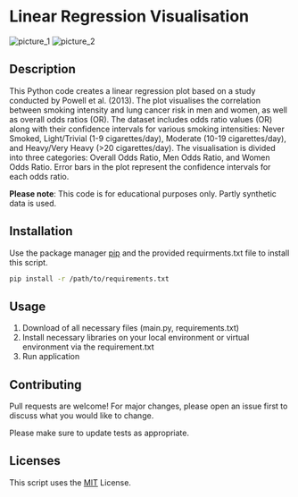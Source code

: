 # Linear Regression Visualisation
![picture_1](https://github.com/user-attachments/assets/746984be-44f0-4dcf-b5e9-e88a8188eb92)
![picture_2](https://github.com/user-attachments/assets/98aa7f31-0f9d-40a2-85bd-e159253aba0d)
## Description
This Python code creates a linear regression plot based on a study conducted by Powell et al. (2013). The plot visualises the correlation between smoking intensity and lung cancer risk in men and women, as well as overall odds ratios (OR). 
The dataset includes odds ratio values (OR) along with their confidence intervals for various smoking intensities: Never Smoked, Light/Trivial (1-9 cigarettes/day), Moderate (10-19 cigarettes/day), and Heavy/Very Heavy (>20 cigarettes/day).
The visualisation is divided into three categories: Overall Odds Ratio, Men Odds Ratio, and Women Odds Ratio. Error bars in the plot represent the confidence intervals for each odds ratio.

**Please note**: This code is for educational purposes only. Partly synthetic data is used.

## Installation

Use the package manager [pip](https://pip.pypa.io/en/stable/) and the provided requirments.txt file to install this script.

```bash
pip install -r /path/to/requirements.txt
`````

## Usage

1. Download of all necessary files (main.py, requirements.txt)
2. Install necessary libraries on your local environment or virtual environment via the requirement.txt
3. Run application

## Contributing

Pull requests are welcome! For major changes, please open an issue first
to discuss what you would like to change.

Please make sure to update tests as appropriate.

## Licenses
This script uses the [MIT](https://choosealicense.com/licenses/mit/) License.
